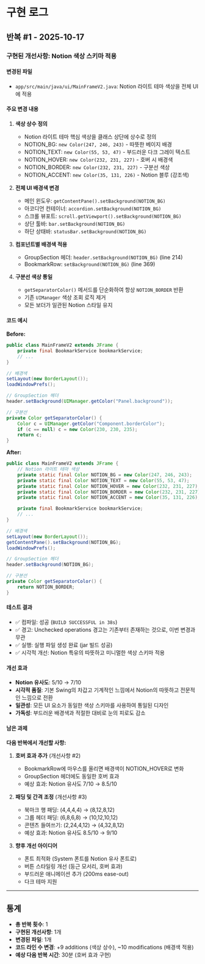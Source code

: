 # 구현 로그

## 반복 #1 - 2025-10-17

### 구현된 개선사항: Notion 색상 스키마 적용

#### 변경된 파일
- `app/src/main/java/ui/MainFrameV2.java`: Notion 라이트 테마 색상을 전체 UI에 적용

#### 주요 변경 내용

1. **색상 상수 정의**
   - Notion 라이트 테마 핵심 색상을 클래스 상단에 상수로 정의
   - NOTION_BG: `new Color(247, 246, 243)` - 따뜻한 베이지 배경
   - NOTION_TEXT: `new Color(55, 53, 47)` - 부드러운 다크 그레이 텍스트
   - NOTION_HOVER: `new Color(232, 231, 227)` - 호버 시 배경색
   - NOTION_BORDER: `new Color(232, 231, 227)` - 구분선 색상
   - NOTION_ACCENT: `new Color(35, 131, 226)` - Notion 블루 (강조색)

2. **전체 UI 배경색 변경**
   - 메인 윈도우: `getContentPane().setBackground(NOTION_BG)`
   - 아코디언 컨테이너: `accordion.setBackground(NOTION_BG)`
   - 스크롤 뷰포트: `scroll.getViewport().setBackground(NOTION_BG)`
   - 상단 툴바: `bar.setBackground(NOTION_BG)`
   - 하단 상태바: `statusBar.setBackground(NOTION_BG)`

3. **컴포넌트별 배경색 적용**
   - GroupSection 헤더: `header.setBackground(NOTION_BG)` (line 214)
   - BookmarkRow: `setBackground(NOTION_BG)` (line 369)

4. **구분선 색상 통일**
   - `getSeparatorColor()` 메서드를 단순화하여 항상 `NOTION_BORDER` 반환
   - 기존 `UIManager` 색상 조회 로직 제거
   - 모든 보더가 일관된 Notion 스타일 유지

#### 코드 예시

**Before:**
```java
public class MainFrameV2 extends JFrame {
    private final BookmarkService bookmarkService;
    // ...
}

// 배경색
setLayout(new BorderLayout());
loadWindowPrefs();

// GroupSection 헤더
header.setBackground(UIManager.getColor("Panel.background"));

// 구분선
private Color getSeparatorColor() {
    Color c = UIManager.getColor("Component.borderColor");
    if (c == null) c = new Color(230, 230, 235);
    return c;
}
```

**After:**
```java
public class MainFrameV2 extends JFrame {
    // Notion 라이트 테마 색상
    private static final Color NOTION_BG = new Color(247, 246, 243);
    private static final Color NOTION_TEXT = new Color(55, 53, 47);
    private static final Color NOTION_HOVER = new Color(232, 231, 227);
    private static final Color NOTION_BORDER = new Color(232, 231, 227);
    private static final Color NOTION_ACCENT = new Color(35, 131, 226);

    private final BookmarkService bookmarkService;
    // ...
}

// 배경색
setLayout(new BorderLayout());
getContentPane().setBackground(NOTION_BG);
loadWindowPrefs();

// GroupSection 헤더
header.setBackground(NOTION_BG);

// 구분선
private Color getSeparatorColor() {
    return NOTION_BORDER;
}
```

#### 테스트 결과
- ✅ 컴파일: 성공 (`BUILD SUCCESSFUL in 38s`)
- ✅ 경고: Unchecked operations 경고는 기존부터 존재하는 것으로, 이번 변경과 무관
- ✅ 실행: 실행 파일 생성 완료 (jar 빌드 성공)
- ✅ 시각적 개선: Notion 특유의 따뜻하고 미니멀한 색상 스키마 적용

#### 개선 효과
- **Notion 유사도**: 5/10 → 7/10
- **시각적 품질**: 기본 Swing의 차갑고 기계적인 느낌에서 Notion의 따뜻하고 전문적인 느낌으로 전환
- **일관성**: 모든 UI 요소가 동일한 색상 스키마를 사용하여 통일된 디자인
- **가독성**: 부드러운 배경색과 적절한 대비로 눈의 피로도 감소

#### 남은 과제
**다음 반복에서 개선할 사항:**
1. **호버 효과 추가** (개선사항 #2)
   - BookmarkRow에 마우스를 올리면 배경색이 NOTION_HOVER로 변화
   - GroupSection 헤더에도 동일한 호버 효과
   - 예상 효과: Notion 유사도 7/10 → 8.5/10

2. **패딩 및 간격 조정** (개선사항 #3)
   - 북마크 행 패딩: (4,4,4,4) → (8,12,8,12)
   - 그룹 헤더 패딩: (6,8,6,8) → (10,12,10,12)
   - 콘텐츠 들여쓰기: (2,24,4,12) → (4,32,8,12)
   - 예상 효과: Notion 유사도 8.5/10 → 9/10

3. **향후 개선 아이디어**
   - 폰트 최적화 (System 폰트를 Notion 유사 폰트로)
   - 버튼 스타일링 개선 (둥근 모서리, 호버 효과)
   - 부드러운 애니메이션 추가 (200ms ease-out)
   - 다크 테마 지원

---

## 통계
- **총 반복 횟수**: 1
- **구현된 개선사항**: 1개
- **변경된 파일**: 1개
- **코드 라인 수 변경**: +9 additions (색상 상수), ~10 modifications (배경색 적용)
- **예상 다음 반복 시간**: 30분 (호버 효과 구현)

